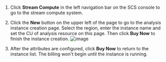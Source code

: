 1. Click **Stream Compute** in the left navigation bar on the SCS console to go to the stream compute system.

2. Click the **New** button on the upper left of the page to go to the analysis instance creation page.
Select the region, enter the instance name and set the CU of analysis resource on this page. Then click **Buy Now** to finish the instance creation.
![image](https://main.qcloudimg.com/raw/58fb3b2c46f1ffa81c55c3937af9d6ca.png)

3. After the attributes are configured, click **Buy Now** to return to the instance list. The billing won't begin until the instance is running.

